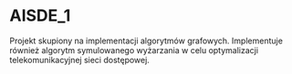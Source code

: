 # AISDE_1

Projekt skupiony na implementacji algorytmów grafowych. Implementuje również algorytm symulowanego wyżarzania w celu optymalizacji telekomunikacyjnej sieci dostępowej.
